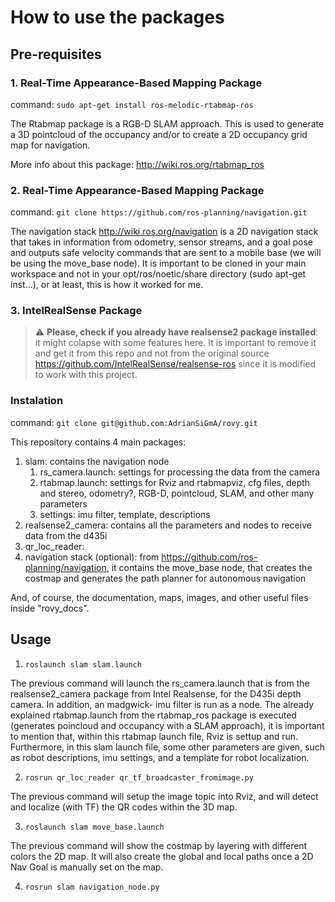 # How to use the packages #

## Pre-requisites ##

### 1. Real-Time Appearance-Based Mapping Package ###

command: `sudo apt-get install ros-melodic-rtabmap-ros`

The Rtabmap package is a RGB-D SLAM approach. This is used to generate a 3D pointcloud of the occupancy and/or to create a 2D occupancy grid map for navigation.

More info about this package: http://wiki.ros.org/rtabmap_ros

### 2. Real-Time Appearance-Based Mapping Package ###

command: `git clone https://github.com/ros-planning/navigation.git`

The navigation stack http://wiki.ros.org/navigation is a 2D navigation stack that takes in information from odometry, sensor streams, and a goal pose and outputs safe velocity commands that are sent to a mobile base (we will be using the move_base node). It is important to be cloned in your main workspace and not in your opt/ros/noetic/share directory (sudo apt-get inst...), or at least, this is how it worked for me.

### 3. IntelRealSense Package ### 

> :warning: **Please, check if you already have realsense2 package installed**: it might colapse with some features here. It is important to remove it and get it from this repo and not from the original source https://github.com/IntelRealSense/realsense-ros since it is modified to work with this project.

### Instalation ###

command: `git clone git@github.com:AdrianSiGmA/rovy.git`

This repository contains 4 main packages:
1. slam: contains the navigation node
     1. rs_camera.launch: settings for processing the data from the camera
     2. rtabmap.launch: settings for Rviz and rtabmapviz, cfg files, depth and stereo, odometry?, RGB-D, pointcloud, SLAM, and other many parameters
     3. settings: imu filter, template, descriptions
2. realsense2_camera: contains all the parameters and nodes to receive data from the d435i
3. qr_loc_reader: 
4. navigation stack (optional): from https://github.com/ros-planning/navigation, it contains the move_base node, that creates the costmap and generates the path planner for autonomous navigation

And, of course, the documentation, maps, images, and other useful files inside "rovy_docs".

## Usage ##

1. `roslaunch slam slam.launch`

The previous command will launch the rs_camera.launch that is from the realsense2_camera package from Intel Realsense, for the D435i depth camera. In addition, an madgwick- imu filter is run as a node. The already explained rtabmap.launch from the rtabmap_ros package is executed (generates poincloud and occupancy with a SLAM approach), it is important to mention that, within this rtabmap launch file, Rviz is settup and run. Furthermore, in this slam launch file, some other parameters are given, such as robot descriptions, imu settings, and a template for robot localization. 

2. `rosrun qr_loc_reader qr_tf_broadcaster_fromimage.py`

The previous command will setup the image topic into Rviz, and will detect and localize (with TF) the QR codes within the 3D map.

3. `roslaunch slam move_base.launch`

The previous command will show the costmap by layering with different colors the 2D map. It will also create the global and local paths once a 2D Nav Goal is manually set on the map.

4. `rosrun slam navigation_node.py`